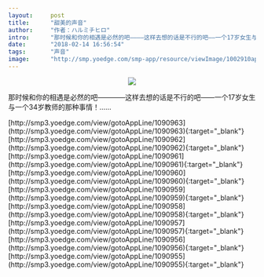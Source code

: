 ```yaml
---
layout:     post
title:      "甜美的声音"
author:     "作者：ハルミチヒロ"
intro:      "那时候和你的相遇是必然的吧————这样去想的话是不行的吧——一个17岁女生与一个34岁教师的那种事情！......"
date:       "2018-02-14 16:56:54"
tags:       "声音"
image:      "http://smp.yoedge.com/smp-app/resource/viewImage/1002910appline.png"
---
```

<div style="text-align: center">
<p><img src="http://smp.yoedge.com/smp-app/resource/viewImage/1002910appline.png"/></p>
</div>
<p class="post-meta">
<span>那时候和你的相遇是必然的吧————这样去想的话是不行的吧——一个17岁女生与一个34岁教师的那种事情！......</span>
</p>
[http://smp3.yoedge.com/view/gotoAppLine/1090963](http://smp3.yoedge.com/view/gotoAppLine/1090963){:target="_blank"}
[http://smp3.yoedge.com/view/gotoAppLine/1090962](http://smp3.yoedge.com/view/gotoAppLine/1090962){:target="_blank"}
[http://smp3.yoedge.com/view/gotoAppLine/1090961](http://smp3.yoedge.com/view/gotoAppLine/1090961){:target="_blank"}
[http://smp3.yoedge.com/view/gotoAppLine/1090960](http://smp3.yoedge.com/view/gotoAppLine/1090960){:target="_blank"}
[http://smp3.yoedge.com/view/gotoAppLine/1090959](http://smp3.yoedge.com/view/gotoAppLine/1090959){:target="_blank"}
[http://smp3.yoedge.com/view/gotoAppLine/1090958](http://smp3.yoedge.com/view/gotoAppLine/1090958){:target="_blank"}
[http://smp3.yoedge.com/view/gotoAppLine/1090957](http://smp3.yoedge.com/view/gotoAppLine/1090957){:target="_blank"}
[http://smp3.yoedge.com/view/gotoAppLine/1090956](http://smp3.yoedge.com/view/gotoAppLine/1090956){:target="_blank"}
[http://smp3.yoedge.com/view/gotoAppLine/1090955](http://smp3.yoedge.com/view/gotoAppLine/1090955){:target="_blank"}


